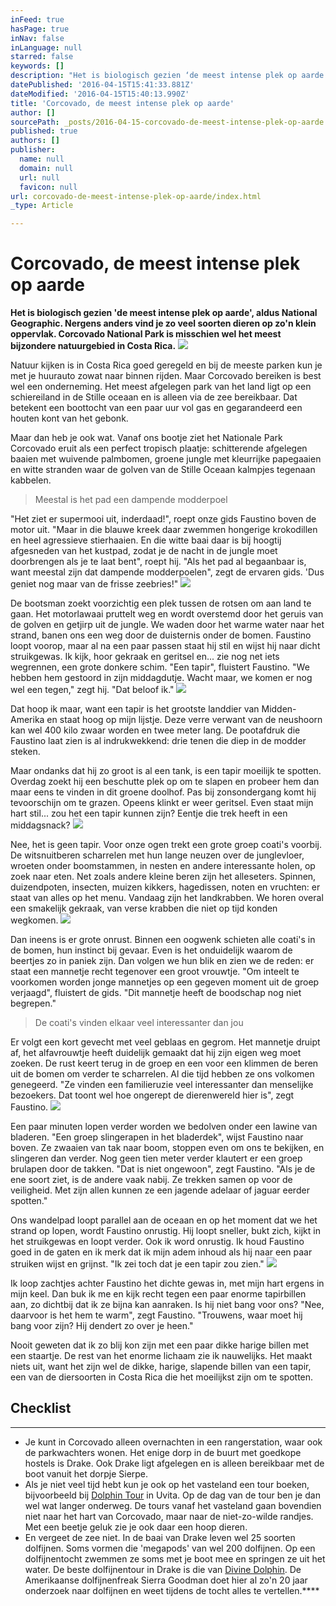 ```yaml
---
inFeed: true
hasPage: true
inNav: false
inLanguage: null
starred: false
keywords: []
description: "Het is biologisch gezien ‘de meest intense plek op aarde’, aldus National Geographic. Nergens anders vind je zo veel soorten dieren op zo'n klein oppervlak. Corcovado National Park is misschien wel het meest bijzondere natuurgebied in Costa Rica."
datePublished: '2016-04-15T15:41:33.881Z'
dateModified: '2016-04-15T15:40:13.990Z'
title: 'Corcovado, de meest intense plek op aarde'
author: []
sourcePath: _posts/2016-04-15-corcovado-de-meest-intense-plek-op-aarde.md
published: true
authors: []
publisher:
  name: null
  domain: null
  url: null
  favicon: null
url: corcovado-de-meest-intense-plek-op-aarde/index.html
_type: Article

---
```

# Corcovado, de meest intense plek op aarde

**Het is biologisch gezien 'de meest intense plek op aarde', aldus National Geographic. Nergens anders vind je zo veel soorten dieren op zo'n klein oppervlak. Corcovado National Park is misschien wel het meest bijzondere natuurgebied in Costa Rica.**
![](https://the-grid-user-content.s3-us-west-2.amazonaws.com/e53126fe-13ca-4cc6-b731-d1599ace4d67.jpg)

Natuur kijken is in Costa Rica goed geregeld en bij de meeste parken kun je met je huurauto zowat naar binnen rijden. Maar Corcovado bereiken is best wel een onderneming. Het meest afgelegen park van het land ligt op een schiereiland in de Stille oceaan en is alleen via de zee bereikbaar. Dat betekent een boottocht van een paar uur vol gas en gegarandeerd een houten kont van het gebonk.

Maar dan heb je ook wat. Vanaf ons bootje ziet het Nationale Park Corcovado eruit als een perfect tropisch plaatje: schitterende afgelegen baaien met wuivende palmbomen, groene jungle met kleurrijke papegaaien en witte stranden waar de golven van de Stille Oceaan kalmpjes tegenaan kabbelen.

> Meestal is het pad een dampende modderpoel

"Het ziet er supermooi uit, inderdaad!", roept onze gids Faustino boven de motor uit. "Maar in die blauwe kreek daar zwemmen hongerige krokodillen en heel agressieve stierhaaien. En die witte baai daar is bij hoogtij afgesneden van het kustpad, zodat je de nacht in de jungle moet doorbrengen als je te laat bent", roept hij. "Als het pad al begaanbaar is, want meestal zijn dat dampende modderpoelen", zegt de ervaren gids. 'Dus geniet nog maar van de frisse zeebries!"
![](https://the-grid-user-content.s3-us-west-2.amazonaws.com/01ef9f51-12e2-4b06-b75d-926e2f9d6d48.jpg)

De bootsman zoekt voorzichtig een plek tussen de rotsen om aan land te gaan. Het motorlawaai pruttelt weg en wordt overstemd door het geruis van de golven en getjirp uit de jungle. We waden door het warme water naar het strand, banen ons een weg door de duisternis onder de bomen. Faustino loopt voorop, maar al na een paar passen staat hij stil en wijst hij naar dicht struikgewas. Ik kijk, hoor gekraak en geritsel en... zie nog net iets wegrennen, een grote donkere schim. "Een tapir", fluistert Faustino. "We hebben hem gestoord in zijn middagdutje. Wacht maar, we komen er nog wel een tegen," zegt hij. "Dat beloof ik."
![](https://the-grid-user-content.s3-us-west-2.amazonaws.com/e17423bb-8176-4823-a92e-334d5fa710d7.jpg)

Dat hoop ik maar, want een tapir is het grootste landdier van Midden-Amerika en staat hoog op mijn lijstje. Deze verre verwant van de neushoorn kan wel 400 kilo zwaar worden en twee meter lang. De pootafdruk die Faustino laat zien is al indrukwekkend: drie tenen die diep in de modder steken.

Maar ondanks dat hij zo groot is al een tank, is een tapir moeilijk te spotten. Overdag zoekt hij een beschutte plek op om te slapen en probeer hem dan maar eens te vinden in dit groene doolhof. Pas bij zonsondergang komt hij tevoorschijn om te grazen. Opeens klinkt er weer geritsel. Even staat mijn hart stil... zou het een tapir kunnen zijn? Eentje die trek heeft in een middagsnack?
![](https://the-grid-user-content.s3-us-west-2.amazonaws.com/a7be2eb4-0783-4d7e-8fb0-3b5d2e0b2093.jpg)

Nee, het is geen tapir. Voor onze ogen trekt een grote groep coati's voorbij. De witsnuitberen scharrelen met hun lange neuzen over de junglevloer, wroeten onder boomstammen, in nesten en andere interessante holen, op zoek naar eten. Net zoals andere kleine beren zijn het alleseters. Spinnen, duizendpoten, insecten, muizen kikkers, hagedissen, noten en vruchten: er staat van alles op het menu. Vandaag zijn het landkrabben. We horen overal een smakelijk gekraak, van verse krabben die niet op tijd konden wegkomen.
![](https://the-grid-user-content.s3-us-west-2.amazonaws.com/66f4e390-44f0-48d7-a600-c33cdf83772d.jpg)

Dan ineens is er grote onrust. Binnen een oogwenk schieten alle coati's in de bomen, hun instinct bij gevaar. Even is het onduidelijk waarom de beertjes zo in paniek zijn. Dan volgen we hun blik en zien we de reden: er staat een mannetje recht tegenover een groot vrouwtje. "Om inteelt te voorkomen worden jonge mannetjes op een gegeven moment uit de groep verjaagd", fluistert de gids. "Dit mannetje heeft de boodschap nog niet begrepen."

> De coati's vinden elkaar veel interessanter dan jou

Er volgt een kort gevecht met veel geblaas en gegrom. Het mannetje druipt af, het alfavrouwtje heeft duidelijk gemaakt dat hij zijn eigen weg moet zoeken. De rust keert terug in de groep en een voor een klimmen de beren uit de bomen om verder te scharrelen. Al die tijd hebben ze ons volkomen genegeerd. "Ze vinden een familieruzie veel interessanter dan menselijke bezoekers. Dat toont wel hoe ongerept de dierenwereld hier is", zegt Faustino.
![](https://the-grid-user-content.s3-us-west-2.amazonaws.com/6d2b997c-bd0e-4a17-9e5a-52f48ba6af6e.jpg)

Een paar minuten lopen verder worden we bedolven onder een lawine van bladeren. "Een groep slingerapen in het bladerdek", wijst Faustino naar boven. Ze zwaaien van tak naar boom, stoppen even om ons te bekijken, en slingeren dan verder. Nog geen tien meter verder klautert er een groep brulapen door de takken. "Dat is niet ongewoon", zegt Faustino. "Als je de ene soort ziet, is de andere vaak nabij. Ze trekken samen op voor de veiligheid. Met zijn allen kunnen ze een jagende adelaar of jaguar eerder spotten."

Ons wandelpad loopt parallel aan de oceaan en op het moment dat we het strand op lopen, wordt Faustino onrustig. Hij loopt sneller, bukt zich, kijkt in het struikgewas en loopt verder. Ook ik word onrustig. Ik houd Faustino goed in de gaten en ik merk dat ik mijn adem inhoud als hij naar een paar struiken wijst en grijnst. "Ik zei toch dat je een tapir zou zien."
![](https://the-grid-user-content.s3-us-west-2.amazonaws.com/305fd104-5427-43c3-ba08-2123daa7c80e.jpg)

Ik loop zachtjes achter Faustino het dichte gewas in, met mijn hart ergens in mijn keel. Dan buk ik me en kijk recht tegen een paar enorme tapirbillen aan, zo dichtbij dat ik ze bijna kan aanraken. Is hij niet bang voor ons? "Nee, daarvoor is het hem te warm", zegt Faustino. "Trouwens, waar moet hij bang voor zijn? Hij dendert zo over je heen."

Nooit geweten dat ik zo blij kon zijn met een paar dikke harige billen met een staartje. De rest van het enorme lichaam zie ik nauwelijks. Het maakt niets uit, want het zijn wel de dikke, harige, slapende billen van een tapir, een van de diersoorten in Costa Rica die het moeilijkst zijn om te spotten.

## Checklist

****

* Je kunt in Corcovado alleen overnachten in een rangerstation, waar ook de parkwachters wonen. Het enige dorp in de buurt met goedkope hostels is Drake. Ook Drake ligt afgelegen en is alleen bereikbaar met de boot vanuit het dorpje Sierpe.
* Als je niet veel tijd hebt kun je ook op het vasteland een tour boeken, bijvoorbeeld bij [Dolphin Tour][0] in Uvita. Op de dag van de tour ben je dan wel wat langer onderweg. De tours vanaf het vasteland gaan bovendien niet naar het hart van Corcovado, maar naar de niet-zo-wilde randjes. Met een beetje geluk zie je ook daar een hoop dieren.
* En vergeet de zee niet. In de baai van Drake leven wel 25 soorten dolfijnen. Soms vormen die 'megapods' van wel 200 dolfijnen. Op een dolfijnentocht zwemmen ze soms met je boot mee en springen ze uit het water. De beste dolfijnentour in Drake is die van [Divine Dolphin][1]. De Amerikaanse dolfijnenfreak Sierra Goodman doet hier al zo'n 20 jaar onderzoek naar dolfijnen en weet tijdens de tocht alles te vertellen.[][1]****

[0]: http://www.dolphintourcostarica.com/
[1]: http://divinedolphin.com/
